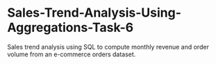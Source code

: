 # Sales-Trend-Analysis-Using-Aggregations-Task-6
Sales trend analysis using SQL to compute monthly revenue and order volume from an e-commerce orders dataset.
